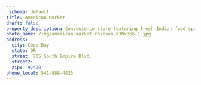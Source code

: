 ```yaml
---
_schema: default
title: American Market
draft: false
property_description: Convenience store featuring fresh Indian food specialties.
photo_name: /img/american-market-chicken-630x366-1.jpg
address:
  city: Coos Bay
  state: OR
  street: 705 South Empire Blvd.
  street2:
  zip: '97420'
phone_local: 541-888-4423
---
```

